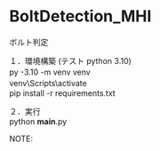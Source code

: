# BoltDetection_MHI
ボルト判定　　


１．環境構築 (テスト python 3.10)　<br>
py -3.10 -m venv venv　<br>
venv\Scripts\activate　<br>
pip install -r requirements.txt<br>

２．実行<br>
python __main__.py<br>

NOTE:<br>

